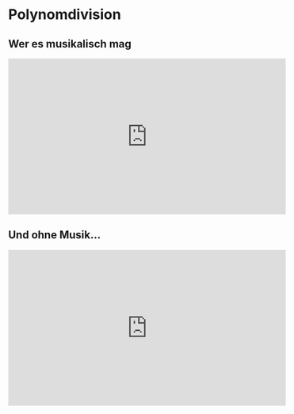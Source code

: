 # Polynomdivision

## Wer es musikalisch mag

<iframe width="560" height="315" src="https://www.youtube.com/embed/K8K4_gowb4E" title="YouTube video player" frameborder="0" allow="accelerometer; autoplay; clipboard-write; encrypted-media; gyroscope; picture-in-picture" allowfullscreen></iframe>

## Und ohne Musik...

<iframe width="560" height="315" src="https://www.youtube.com/embed/CNiS387yEOc" title="YouTube video player" frameborder="0" allow="accelerometer; autoplay; clipboard-write; encrypted-media; gyroscope; picture-in-picture" allowfullscreen></iframe>
